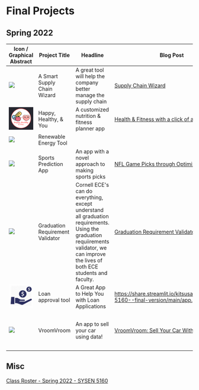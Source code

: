# Final Projects

## Spring 2022

| Icon / Graphical Abstract                                                 | **Project Title**           | **Headline**                                 | **Blog Post**                                                                                                                | **Streamlit App / Source**                                                                                                         | **Contributors** [Mail\|LinkedIn]                                                                                                                                                                                                                                                                                                 |
| ------------------------------------------------------------------------- | --------------------------- | -------------------------------------------- | ---------------------------------------------------------------------------------------------------------------------------- | ---------------------------------------------------------------------------------------------------------------------------------- | --------------------------------------------------------------------------------------------------------------------------------------------------------------------------------------------------------------------------------------------------------------------------------------------------------------------------------- |
| ![](https://streamlit.io/images/brand/streamlit-mark-light.png)           | A Smart Supply Chain Wizard |                  A great tool will help the company better manage the supply chain                            |            [Supply Chain Wizard](https://medium.com/@dh734/supply-chain-wizard-89263ccd13c3)                                                                                                       |     [App](https://share.streamlit.io/fcelya/sysen5160-scm-tool/main/main.py) / [Repo](https://github.com/bellesjchen/sysen5160-scm-tool)                                                                                                                       |  Sijie Chen [[M](chensijie1225@gmail.com)\|[L](https://www.linkedin.com/in/sijie-c-8559a6220/)] <br />Donghao Huang[[M](dh734@cornell.edu)\]  <br />Fernando Celaya[[M](fernando.celaya@alu.comillas.edu)\|[L](https://www.linkedin.com/in/fernando-celaya-oyon/)]
| ![](https://raw.githubusercontent.com/jmd543/Final_Project/main/icon.PNG) | Happy, Healthy, & You       | A customized nutrition & fitness planner app | [Health & Fitness with a click of a button](https://medium.com/@jmd543/health-fitness-with-a-click-of-a-button-6842c934cd4f) | [App](https://share.streamlit.io/jmd543/final_project/main/final_project_app.py) / [Repo](https://github.com/jmd543/Final_Project) | Jamie Donahue [[M](mailto:jmd543@cornell.edu)\|[L](https://www.linkedin.com/in/jamie-donahue-05262410b/)]                                                                                                                                                                                                                         |
| ![](https://streamlit.io/images/brand/streamlit-mark-light.png)           | Renewable Energy Tool       |                                              |                                                                                                                              |                                                                                                                                    |                                                                                                                                                                                                                                                                                                                                   |
| ![](https://streamlit.io/images/brand/streamlit-mark-light.png)           | Sports Prediction App       | An app with a novel approach to making sports picks         | [NFL Game Picks through Optimization](https://medium.com/@kl938_46540/the-key-features-to-beating-the-odds-c9149c227982)                                                                                                                           | [App](https://share.streamlit.io/chawk89/sysen5160/main/nfl_prediction_app.py) / [Repo](https://github.com/chawk89/SYSEN5160)      | Colby Hawker \ Kevin Lee                                                                                                                                                                                                                                                                                                          |
| ![](/assets/images/Graduation_Icon.png)           | Graduation Requirement Validator   | Cornell ECE's can do everything, except understand all graduation requirements. Using the graduation requiirements validator, we can improve the lives of both ECE students and faculty. | [Graduation Requirement Validator](https://medium.com/@rrs234/improve-your-collegiate-experience-with-an-automated-graduation-validator-de6edb89d1f7) | [App](https://share.streamlit.io/roninsharma25/graduation-requirements-validator/main) / [Repo](https://github.com/roninsharma25/Graduation-Requirements-Validator) | Ronin Sharma [[M](mailto:rrs234@cornell.edu)\|[L](https://www.linkedin.com/in/ronin-sharma-8214b7146/)]                                                                                                                                   |                                                                                                                                                                                                                                                                                                                                   |
| ![](https://github.com/kitsusan1998/SYSEN-5160--Final-Version/blob/main/pic.jpg)           | Loan approval tool          |  A Great App to Help You with Loan Applications                                             | https://share.streamlit.io/kitsusan1998/sysen-5160--final-version/main/app.py                                                                                                                             |                                                                                                                                    |                                                                                                                                                                                                                                                                                                                                   |
| ![](https://i.ibb.co/6gQm7wS/Screen-Shot-2022-05-08-at-10-48-19-AM.png)   | VroomVroom                  | An app to sell your car using data!          | [VroomVroom: Sell Your Car With Data](https://medium.com/@spg67/vroomvroom-sell-your-car-with-data-97925964ebb6)             | [App](https://share.streamlit.io/sushantgadgil/VroomVroom/main/) / [Repo](https://github.com/sushantgadgil/VroomVroom)             | Sushant Gadgil [[M](mailto:spg67@cornell.edu)\|[L](https://www.linkedin.com/in/sushantgadgil/)] <br /> Isabel Richter [[M](mailto:ijr25@cornell.edu)\|[L](https://www.linkedin.com/in/isabel-richter-973a27126/)] <br /> Mariya Tasnim [[M](mailto:mt667@cornell.edu)\|[L](https://www.linkedin.com/in/mariya-tasnim-262115189/)] |

## Misc

[Class Roster - Spring 2022 - SYSEN 5160](https://classes.cornell.edu/browse/roster/SP22/class/SYSEN/5160)

